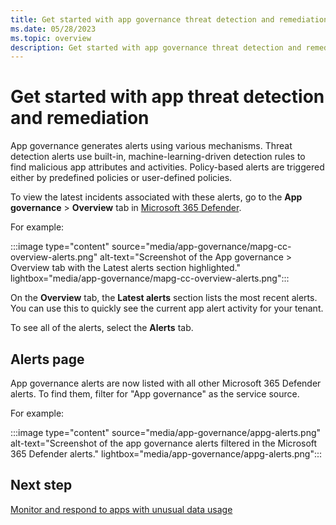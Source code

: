 ```yaml
---
title: Get started with app governance threat detection and remediation | Microsoft Defender for Cloud Apps
ms.date: 05/28/2023
ms.topic: overview
description: Get started with app governance threat detection and remediation in Microsoft 365 Defender with Microsoft Defender for Cloud Apps.
---
```


# Get started with app threat detection and remediation

App governance generates alerts using various mechanisms. Threat detection alerts use built-in, machine-learning-driven detection rules to find malicious app attributes and activities. Policy-based alerts are triggered either by predefined policies or user-defined policies.

To view the latest incidents associated with these alerts, go to the **App governance** >  **Overview** tab in [Microsoft 365 Defender](https://aka.ms/appgovernance).

For example:

:::image type="content" source="media/app-governance/mapg-cc-overview-alerts.png" alt-text="Screenshot of the App governance > Overview tab with the Latest alerts section highlighted." lightbox="media/app-governance/mapg-cc-overview-alerts.png":::

On the **Overview** tab, the **Latest alerts** section lists the most recent alerts. You can use this to quickly see the current app alert activity for your tenant.

To see all of the alerts, select the **Alerts** tab.

## Alerts page

App governance alerts are now listed with all other Microsoft 365 Defender alerts. To find them, filter for "App governance" as the service source.

For example:

:::image type="content" source="media/app-governance/appg-alerts.png" alt-text="Screenshot of the app governance alerts filtered in the Microsoft 365 Defender alerts." lightbox="media/app-governance/appg-alerts.png":::

## Next step

[Monitor and respond to apps with unusual data usage](app-governance-monitor-apps-unusual-data-usage.md)


